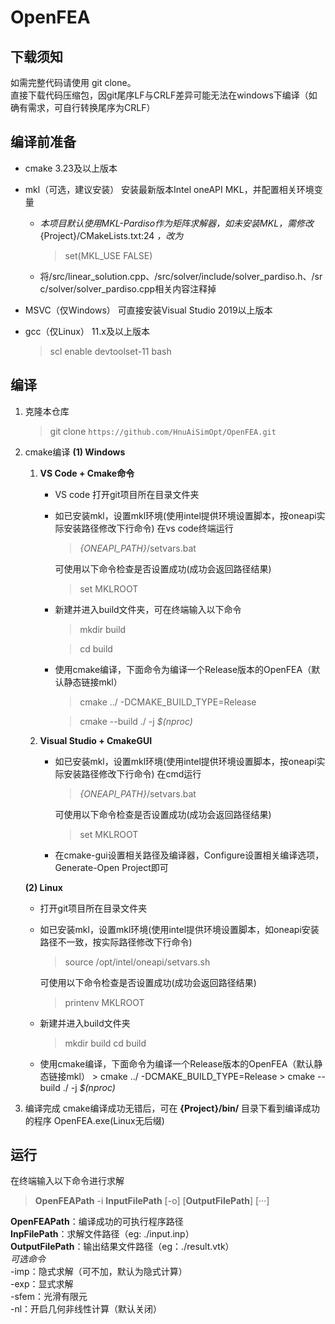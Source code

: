 # OpenFEA
## 下载须知
如需完整代码请使用 git clone。  
直接下载代码压缩包，因git尾序LF与CRLF差异可能无法在windows下编译（如确有需求，可自行转换尾序为CRLF）  

## 编译前准备
- cmake
3.23及以上版本
- mkl（可选，建议安装）
安装最新版本Intel oneAPI MKL，并配置相关环境变量
  - *本项目默认使用MKL-Pardiso作为矩阵求解器，如未安装MKL，需修改* {Project}/CMakeLists.txt:24 *，改为*
    > set(MKL_USE FALSE)
  - 将/src/linear_solution.cpp、/src/solver/include/solver_pardiso.h、/src/solver/solver_pardiso.cpp相关内容注释掉

- MSVC（仅Windows）
可直接安装Visual Studio 2019以上版本
- gcc（仅Linux）
11.x及以上版本
  > scl enable devtoolset-11 bash
## 编译
1. 克隆本仓库
   > git clone `https://github.com/HnuAiSimOpt/OpenFEA.git`
2. cmake编译
   **(1) Windows**
      1. **VS Code + Cmake命令**
         - VS code 打开git项目所在目录文件夹
         - 如已安装mkl，设置mkl环境(使用intel提供环境设置脚本，按oneapi实际安装路径修改下行命令)
           在vs code终端运行
           > *{ONEAPI_PATH}*/setvars.bat  

           可使用以下命令检查是否设置成功(成功会返回路径结果)
           > set MKLROOT
         - 新建并进入build文件夹，可在终端输入以下命令
              > mkdir build
              
              > cd build
         - 使用cmake编译，下面命令为编译一个Release版本的OpenFEA（默认静态链接mkl）
              > cmake ../ -DCMAKE_BUILD_TYPE=Release
              
              > cmake --build ./ -j *$(nproc)*
      2. **Visual Studio + CmakeGUI**
         - 如已安装mkl，设置mkl环境(使用intel提供环境设置脚本，按oneapi实际安装路径修改下行命令)
           在cmd运行
           > *{ONEAPI_PATH}*/setvars.bat  

           可使用以下命令检查是否设置成功(成功会返回路径结果)
           > set MKLROOT
         - 在cmake-gui设置相关路径及编译器，Configure设置相关编译选项，Generate-Open Project即可

    **(2) Linux**
      - 打开git项目所在目录文件夹
      - 如已安装mkl，设置mkl环境(使用intel提供环境设置脚本，如oneapi安装路径不一致，按实际路径修改下行命令)
          > source /opt/intel/oneapi/setvars.sh   

          可使用以下命令检查是否设置成功(成功会返回路径结果)
          > printenv MKLROOT
      - 新建并进入build文件夹
           > mkdir build
           > cd build
      - 使用cmake编译，下面命令为编译一个Release版本的OpenFEA（默认静态链接mkl）
              > cmake ../ -DCMAKE_BUILD_TYPE=Release
              > cmake --build ./ -j *$(nproc)*
1. 编译完成
cmake编译成功无错后，可在 **{Project}/bin/** 目录下看到编译成功的程序 OpenFEA.exe(Linux无后缀)

## 运行
在终端输入以下命令进行求解
> **OpenFEAPath** -i **InputFilePath** [-o] [**OutputFilePath**] [···]   

**OpenFEAPath**：编译成功的可执行程序路径  
**InpFilePath**：求解文件路径（eg: ./input.inp）  
**OutputFilePath**：输出结果文件路径（eg：./result.vtk）  
*可选命令*  
-imp：隐式求解（可不加，默认为隐式计算）  
-exp：显式求解  
-sfem：光滑有限元  
-nl：开启几何非线性计算（默认关闭）  

